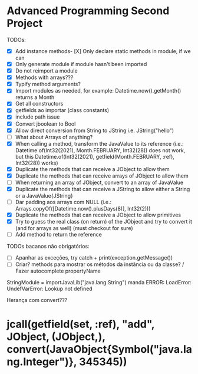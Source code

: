 # Advanced Programming Second Project

TODOs:
- [X] Add instance methods- [X] Only declare static methods in module, if we can
- [X] Only generate module if module hasn't been imported
- [X] Do not reimport a module
- [X] Methods with arrays???
- [X] Typify method arguments?
- [X] Import modules as needed, for example: Datetime.now().getMonth() returns a Month
- [X] Get all constructors
- [X] getfields ao importar (class constants)
- [X] include path issue
- [X] Convert jboolean to Bool
- [X] Allow direct conversion from String to JString i.e. JString("hello")
- [ ] What about Arrays of anything?
- [X] When calling a method, transform the JavaValue to its reference (i.e.: Datetime.of(Int32(2021), Month.FEBRUARY, Int32(28)) does not work, but
  this Datetime.of(Int32(2021), getfield(Month.FEBRUARY, :ref), Int32(28)) works)
- [X] Duplicate the methods that can receive a JObject to allow them
- [X] Duplicate the methods that can receive arrays of JObject to allow them
- [ ] When returning an array of JObject, convert to an array of JavaValue
- [X] Duplicate the methods that can receive a JString to allow either a String or a JavaValue{JString}
- [ ] Dar padding aos arrays com NULL (i.e.: Arrays.copyOf([Datetime.now().plusDays(8)], Int32(2)))
- [X] Duplicate the methods that can receive a JObject to allow primitives
- [X] Try to guess the real class (on return) of the JObject and try to convert it (and for arrays as well) (must checkout for sure)
- [ ] Add method to return the reference

TODOs bacanos não obrigatórios:
- [ ] Apanhar as exceções, try catch + print(exception.getMessage())
- [ ] Criar? methods para mostrar os métodos da instância ou da classe? / Fazer autocomplete propertyName

StringModule = importJavaLib("java.lang.String") manda ERROR: LoadError: UndefVarError: Lookup not defined

Herança com convert???

# jcall(getfield(set, :ref), "add", JObject, (JObject,), convert(JavaObject{Symbol("java.lang.Integer")}, 345345))
